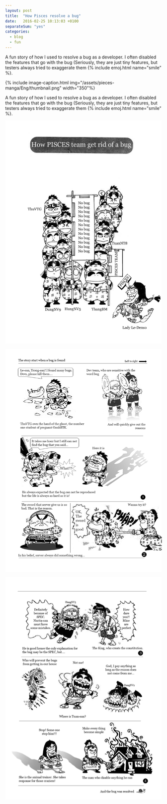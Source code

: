 ```yaml
---
layout: post
title:  "How Pisces resolve a bug"
date:   2016-02-25 10:13:03 +0100
separateSum: "yes"
categories:
  - blog
  - fun
---
```



A fun story of how I used to resolve a bug as a developer. I often disabled the features that go with the bug (Seriously, they are just tiny features, but testers always tried to exaggerate them {% include emoj.html name="smile" %}.

{% include image-caption.html  img="/assets/pieces-manga/Eng/thumbnail.png" width="350"%}

<!--more-->

A fun story of how I used to resolve a bug as a developer. I often disabled the features that go with the bug (Seriously, they are just tiny features, but testers always tried to exaggerate them {% include emoj.html name="smile" %}.

![manga](/assets/pieces-manga/Eng/intro.jpg)

![manga](/assets/pieces-manga/Eng/Page1.jpg)

![manga](/assets/pieces-manga/Eng/page2.jpg)
